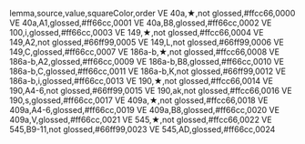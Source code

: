 lemma,source,value,squareColor,order
VE 40a,★,not glossed,#ffcc66,0000
VE 40a,A1,glossed,#ff66cc,0001
VE 40a,B8,glossed,#ff66cc,0002
VE 100,i,glossed,#ff66cc,0003
VE 149,★,not glossed,#ffcc66,0004
VE 149,A2,not glossed,#66ff99,0005
VE 149,L,not glossed,#66ff99,0006
VE 149,C,glossed,#ff66cc,0007
VE 186a-b,★,not glossed,#ffcc66,0008
VE 186a-b,A2,glossed,#ff66cc,0009
VE 186a-b,B8,glossed,#ff66cc,0010
VE 186a-b,C,glossed,#ff66cc,0011
VE 186a-b,K,not glossed,#66ff99,0012
VE 186a-b,i,glossed,#ff66cc,0013
VE 190,★,not glossed,#ffcc66,0014
VE 190,A4-6,not glossed,#66ff99,0015
VE 190,ak,not glossed,#ffcc66,0016
VE 190,s,glossed,#ff66cc,0017
VE 409a,★,not glossed,#ffcc66,0018
VE 409a,A4-6,glossed,#ff66cc,0019
VE 409a,B8,glossed,#ff66cc,0020
VE 409a,V,glossed,#ff66cc,0021
VE 545,★,not glossed,#ffcc66,0022
VE 545,B9-11,not glossed,#66ff99,0023
VE 545,AD,glossed,#ff66cc,0024
